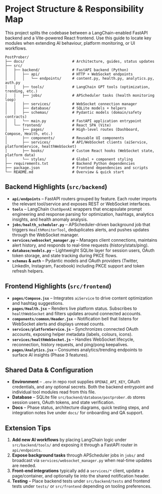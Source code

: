 # Project Structure & Responsibility Map

This project splits the codebase between a LangChain-enabled FastAPI backend and a Vite-powered React frontend. Use this guide to locate key modules when extending AI behaviour, platform monitoring, or UI workflows.

```
PostProber/
├── docs/                      # Architecture, guides, status updates
├── src/
│   ├── backend/               # FastAPI backend (Python)
│   │   ├── api/               # HTTP + WebSocket endpoints
│   │   │   └── endpoints/     # content.py, health.py, analytics.py, auth.py
│   │   ├── tools/             # LangChain GPT tools (optimization, trending, etc.)
│   │   ├── jobs/              # APScheduler tasks (health monitoring loop)
│   │   ├── services/          # WebSocket connection manager
│   │   ├── database/          # SQLite models + helpers
│   │   ├── schemas/           # Pydantic models (domain/safety contracts)
│   │   └── main.py            # FastAPI application entrypoint
│   └── frontend/              # React SPA (Vite)
│       ├── pages/             # High-level routes (Dashboard, Compose, Health, etc.)
│       ├── components/        # Reusable UI components
│       ├── services/          # API/WebSocket clients (aiService, platformService, healthWebSocket)
│       ├── hooks/             # Custom React hooks (WebSocket state, platform data)
│       └── styles/            # Global + component styling
├── requirements.txt           # Backend Python dependencies
├── package.json               # Frontend dependencies and scripts
└── README.md                  # Overview & quick start
```

## Backend Highlights (`src/backend`)
- **`api/endpoints`** – FastAPI routers grouped by feature. Each router imports the relevant tool/service and exposes REST or WebSocket interfaces.
- **`tools`** – LangChain `ChatOpenAI` wrappers that encapsulate prompt engineering and response parsing for optimization, hashtags, analytics insights, and health anomaly analysis.
- **`jobs/health_scheduler.py`** – APScheduler-driven background job that triggers `HealthMonitorTool`, deduplicates alerts, and pushes updates through the WebSocket manager.
- **`services/websocket_manager.py`** – Manages client connections, maintains alert history, and responds to real-time requests (history/stats/ping).
- **`database/models.py`** – Lightweight SQLite layer for session users, OAuth token storage, and state tracking during PKCE flows.
- **`schemas` & `auth`** – Pydantic models and OAuth providers (Twitter, LinkedIn, Instagram, Facebook) including PKCE support and token refresh helpers.

## Frontend Highlights (`src/frontend`)
- **`pages/Compose.jsx`** – Integrates `aiService` to drive content optimization and hashtag suggestions.
- **`pages/Health.jsx`** – Renders live platform status. Subscribes to `healthWebSocket` and filters updates around connected accounts.
- **`components/common/Header.jsx`** – Notification bell that listens for WebSocket alerts and displays unread counts.
- **`services/platformService.js`** – Synchronizes connected OAuth accounts, exposing helper metadata (labels, colours, icons).
- **`services/healthWebSocket.js`** – Handles WebSocket lifecycle, reconnection, history requests, and ping/pong keepalives.
- **`pages/Analytics.jsx`** – Consumes analytics/trending endpoints to surface AI insights (Phase 3 features).

## Shared Data & Configuration
- **Environment** – `.env` in repo root supplies `OPENAI_API_KEY`, OAuth credentials, and any optional secrets. Both the backend entrypoint and individual tool modules read from this file.
- **Database** – SQLite file `src/backend/database/postprober.db` stores session users, OAuth tokens, and state verification.
- **Docs** – Phase status, architecture diagrams, quick testing steps, and integration notes live under `docs/` for onboarding and QA support.

## Extension Tips
1. **Add new AI workflows** by placing LangChain logic under `src/backend/tools/` and exposing it through a FastAPI router in `api/endpoints`.
2. **Expose background tasks** through APScheduler jobs in `jobs/` and broadcast via `services/websocket_manager.py` when real-time updates are needed.
3. **Front-end integrations** typically add a `services/*` client, update a page/container, and optionally tie into the shared notification header.
4. **Testing** – Place backend tests under `src/backend/tests` and frontend tests under `tests/` or `src/frontend` depending on tooling preferences.
